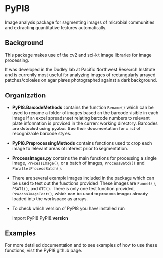# PyPl8

Image analysis package for segmenting images of microbial communities and extracting quantitative features automatically. 

## Background
This package makes use of the cv2 and sci-kit image libraries for image processing. 

It was developed in the Dudley lab at Pacific Northwest Research Institute and is currently most useful for analyzing images of rectangularly arrayed
patches/colonies on agar plates photographed against a dark background.

## Organization

* **PyPl8.BarcodeMethods** contains the function `Rename()` which can be used to rename a folder of images based on the barcode visible in each image if an excel spreadsheet 
relating barcode numbers to relevant plate information is provided in the current working directory. Barcodes are detected using pyzbar. 
See their documentation for a list of recognizable barcode styles. 

* **PyPl8.PreprocessingMethods** contains functions used to crop each image to relevant areas of interest prior to segmentation. 

* **ProcessImages.py** contains the main functions for processing a single image, `ProcessImage()`, or a batch of images, `ProcessBatch()` and `ParallelProcessBatch()`.

* There are several example images included in the package which can be used to test out the functions provided. These images are `Funnel()`, `PSAT1()`, and `OTC()`.
There is only one test function provided, `ProcessImageTest()`, which can be used to process images already loaded into the workspace as arrays. 

* To check which version of PyPl8 you have installed run

    import PyPl8
    PyPl8.__version__

## Examples

For more detailed documentation and to see examples of how to use these functions, visit the PyPl8 github page. 


